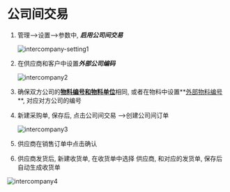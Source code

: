 # 公司间交易

1. 管理-->设置-->参数中, ***启用公司间交易***
   
   ![intercompany-setting1](C:\Users\ju\Documents\Programs\Other\Store\Docs\zh-Hans\InterCompany\intercompany-setting1.jpg)

2. 在供应商和客户中设置***外部公司编码***
   
   ![intercompany2](C:\Users\ju\Documents\Programs\Other\Store\Docs\zh-Hans\InterCompany\intercompany2.jpg)

3. 确保双方公司的<u>**物料编号和物料单位**</u>相同, 或者在物料中设置**<u>外部物料编号</u>**, 对应对方公司的编号

4. 新建采购单, 保存后, 点击公司间交易 -->创建公司间订单
   
   ![intercompany3](C:\Users\ju\Documents\Programs\Other\Store\Docs\zh-Hans\InterCompany\intercompany3.jpg)

5. 供应商在销售订单中点击确认

6. 供应商发货后, 新建收货单, 在收货单中选择 供应商, 和对应的发货单, 保存后自动生成收货单

![intercompany4](C:\Users\ju\Documents\Programs\Other\Store\Docs\zh-Hans\InterCompany\intercompany4.jpg)
